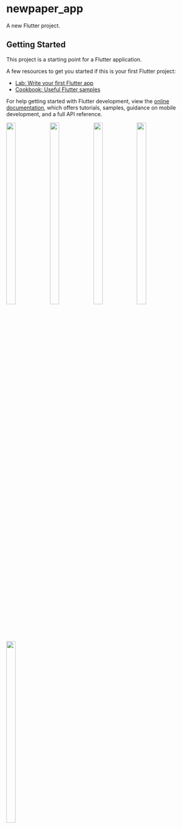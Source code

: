 # newpaper_app

A new Flutter project.

## Getting Started

This project is a starting point for a Flutter application.

A few resources to get you started if this is your first Flutter project:

- [Lab: Write your first Flutter app](https://docs.flutter.dev/get-started/codelab)
- [Cookbook: Useful Flutter samples](https://docs.flutter.dev/cookbook)

For help getting started with Flutter development, view the
[online documentation](https://docs.flutter.dev/), which offers tutorials,
samples, guidance on mobile development, and a full API reference.


<p>
<img src = "https://user-images.githubusercontent.com/113697861/229365452-dd2c0e05-9851-4822-8702-175c9fbae086.png" width=22% height=35%>
<img src = "https://user-images.githubusercontent.com/113697861/229365462-e3f81471-02fd-48b6-a8ad-9cdc4e6390d0.png" width=22% height=35%>
<img src = "https://user-images.githubusercontent.com/113697861/229365467-2c2db50d-ebb7-419c-b221-64d0def962fd.png" width=22% height=35%>
<img src = "https://user-images.githubusercontent.com/113697861/229365474-81013c7e-47f1-4cff-9c30-73e62a4da670.png" width=22% height=35%>
<img src = "https://user-images.githubusercontent.com/113697861/229365482-0ac720fc-f9d5-47a0-985b-21e7e7dd605b.png" width=22% height=35%>

</p>

